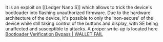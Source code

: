 It is an exploit on [[Ledger Nano S]] which allows to trick the device's bootloader into flashing unauthorized firmware. Due to the hardware architecture of the device, it's possible to only the 'non-secure' of the device while still taking control of the buttons and display, with SE being unaffected and susceptible to attacks. A proper write-up is located here [Bootloader Verification Bypass | WALLET.FAIL](https://wallet.fail/wallets/nanos/firmware-f00dbabe/)

